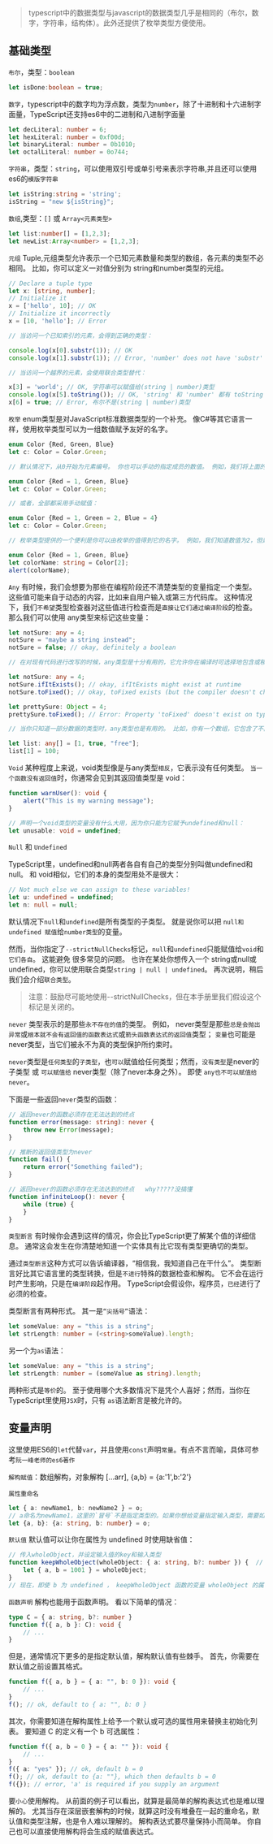 > typescript中的数据类型与javascript的数据类型几乎是相同的（布尔，数字，字符串，结构体）。此外还提供了枚举类型方便使用。

## 基础类型

`布尔`，类型：`boolean`

```TypeScript
let isDone:boolean = true;
```

`数字`，typescript中的数字均为浮点数，类型为`number`，除了十进制和十六进制字面量，TypeScript还支持es6中的二进制和八进制字面量
```TypeScript
let decLiteral: number = 6;
let hexLiteral: number = 0xf00d;
let binaryLiteral: number = 0b1010;
let octalLiteral: number = 0o744;
```

`字符串`，类型：`string`，可以使用双引号或单引号来表示字符串,并且还可以使用es6的`模版字符串`
```TypeScript
let isString:string = 'string';
isString = "new ${isString}";
```

`数组`,类型：`[]` 或 `Array<元素类型>`

```TypeScript
let list:number[] = [1,2,3];
let newList:Array<number> = [1,2,3];
```

`元组` Tuple,元组类型允许表示一个已知元素数量和类型的数组，各元素的类型不必相同。 比如，你可以定义一对值分别为 string和number类型的元组。

```TypeScript
// Declare a tuple type
let x: [string, number];
// Initialize it
x = ['hello', 10]; // OK
// Initialize it incorrectly
x = [10, 'hello']; // Error

// 当访问一个已知索引的元素，会得到正确的类型：

console.log(x[0].substr(1)); // OK
console.log(x[1].substr(1)); // Error, 'number' does not have 'substr'

// 当访问一个越界的元素，会使用联合类型替代：

x[3] = 'world'; // OK, 字符串可以赋值给(string | number)类型
console.log(x[5].toString()); // OK, 'string' 和 'number' 都有 toString
x[6] = true; // Error, 布尔不是(string | number)类型
```

`枚举`  enum类型是对JavaScript标准数据类型的一个补充。 像C#等其它语言一样，使用枚举类型可以为一组数值赋予友好的名字。

```TypeScript
enum Color {Red, Green, Blue}
let c: Color = Color.Green;

// 默认情况下，从0开始为元素编号。 你也可以手动的指定成员的数值。 例如，我们将上面的例子改成从 1开始编号：

enum Color {Red = 1, Green, Blue}
let c: Color = Color.Green;

// 或者，全部都采用手动赋值：

enum Color {Red = 1, Green = 2, Blue = 4}
let c: Color = Color.Green;

// 枚举类型提供的一个便利是你可以由枚举的值得到它的名字。 例如，我们知道数值为2，但是不确定它映射到Color里的哪个名字，我们可以查找相应的名字：

enum Color {Red = 1, Green, Blue}
let colorName: string = Color[2];
alert(colorName);
```

`Any`  有时候，我们会想要为那些在编程阶段还不清楚类型的变量指定一个类型。 这些值可能来自于动态的内容，比如来自用户输入或第三方代码库。 这种情况下，我们`不希望`类型检查器对这些值进行检查而是`直接让它们通过编译阶段`的检查。 那么我们可以使用 any类型来标记这些变量：

```TypeScript
let notSure: any = 4;
notSure = "maybe a string instead";
notSure = false; // okay, definitely a boolean

// 在对现有代码进行改写的时候，any类型是十分有用的，它允许你在编译时可选择地包含或移除类型检查。 你可能认为 Object有相似的作用，就像它在其它语言中那样。 但是 Object类型的变量只是允许你给它赋任意值 - 但是却不能够在它上面调用任意的方法，即便它真的有这些方法：

let notSure: any = 4;
notSure.ifItExists(); // okay, ifItExists might exist at runtime
notSure.toFixed(); // okay, toFixed exists (but the compiler doesn't check)

let prettySure: Object = 4;
prettySure.toFixed(); // Error: Property 'toFixed' doesn't exist on type 'Object'.

// 当你只知道一部分数据的类型时，any类型也是有用的。 比如，你有一个数组，它包含了不同的类型的数据：

let list: any[] = [1, true, "free"];
list[1] = 100;
```

`Void`  某种程度上来说，void类型像是与any类型`相反`，它表示没有任何类型。 `当一个函数没有返回值`时，你通常会见到其返回值类型是 void：

```TypeScript
function warnUser(): void {
    alert("This is my warning message");
}

// 声明一个void类型的变量没有什么大用，因为你只能为它赋予undefined和null：
let unusable: void = undefined;
```

`Null` 和 `Undefined`

TypeScript里，undefined和null两者各自有自己的类型分别叫做undefined和null。 和 void相似，它们的本身的类型用处不是很大：

```TypeScript
// Not much else we can assign to these variables!
let u: undefined = undefined;
let n: null = null;
```
默认情况下`null`和`undefined`是所有类型的子类型。 就是说你可以把 `null和undefined 赋值`给`number类型`的变量。

然而，当你指定了`--strictNullChecks`标记，`null`和`undefined`只能赋值给`void`和`它们各自`。 这能避免 很多常见的问题。 也许在某处你想传入一个 string或null或undefined，你可以使用联合类型`string | null | undefined`。 再次说明，稍后我们会介绍`联合类型`。

> 注意：鼓励尽可能地使用--strictNullChecks，但在本手册里我们假设这个标记是关闭的。

`never` 类型表示的是那些`永不存在的值`的类型。 例如， never类型是那些`总是会抛出异常`或`根本就不会有返回值的函数表达式`或`箭头函数表达式的返回值`类型； `变量`也可能是 never类型，当它们被永不为真的类型保护所约束时。

`never`类型是`任何类型`的`子类型`，也`可以`赋值给任何类型；然而，`没有类型`是never的子类型 或 `可以赋值给` never类型（除了never本身之外）。 即使 `any也不可以赋值给never`。

下面是一些返回`never`类型的函数：

```TypeScript
// 返回never的函数必须存在无法达到的终点
function error(message: string): never {
    throw new Error(message);
}

// 推断的返回值类型为never
function fail() {
    return error("Something failed");
}

// 返回never的函数必须存在无法达到的终点   why?????没搞懂
function infiniteLoop(): never {
    while (true) {
    }
}
```

`类型断言` 有时候你会遇到这样的情况，你会比TypeScript更了解某个值的详细信息。 通常这会发生在你清楚地知道一个实体具有比它现有类型更确切的类型。

通过`类型断言`这种方式可以告诉编译器，“相信我，我知道自己在干什么”。 类型断言好比其它语言里的类型转换，但是`不进行`特殊的数据检查和解构。 它不会在运行时产生影响，只是在`编译阶段`起作用。 TypeScript会假设你，程序员，`已经`进行了必须的检查。

类型断言有两种形式。 其一是`“尖括号”`语法：

```TypeScript
let someValue: any = "this is a string";
let strLength: number = (<string>someValue).length;
```

另一个为`as`语法：

```TypeScript
let someValue: any = "this is a string";
let strLength: number = (someValue as string).length;
```

两种形式是`等价`的。 至于使用哪个大多数情况下是凭个人喜好；然而，当你在TypeScript里使用`JSX`时，只有 `as`语法断言是被允许的。

## 变量声明

这里使用ES6的`let`代替`var`，并且使用`const`声明`常量`。有点不言而喻，具体可参考`阮一峰老师的es6著作`

`解构赋值`：数组解构，对象解构  [...arr], {a,b} = {a:'1',b:'2'}

`属性重命名`

```TypeScript
let { a: newName1, b: newName2 } = o;
// a命名为newName1，这里的`冒号`不是指定类型的。如果你想给变量指定输入类型，需要如下设置(变量完全结束后才可以指定输入类型，而不需在变量内部立即指定)：
let {a, b}: {a: string, b: number} = o;
```

`默认值` 默认值可以让你在属性为 undefined 时使用缺省值：

```TypeScript
// 传入wholeObject，并设定输入值的key和输入类型
function keepWholeObject(wholeObject: { a: string, b?: number }) {  // 这里b后面的问号和冒号是三元一次运算符，代表输入参数可有可无，可以不为指定的类型，可以设置默认值
    let { a, b = 1001 } = wholeObject;
}
// 现在，即使 b 为 undefined ， keepWholeObject 函数的变量 wholeObject 的属性 a 和 b 都会有值。
```

`函数声明` 解构也能用于函数声明。 看以下简单的情况：

```TypeScript
type C = { a: string, b?: number }
function f({ a, b }: C): void {
    // ...
}
```

但是，通常情况下更多的是指定默认值，解构默认值有些棘手。 首先，你需要在默认值之前设置其格式。

```TypeScript
function f({ a, b } = { a: "", b: 0 }): void {
    // ...
}
f(); // ok, default to { a: "", b: 0 }
```

其次，你需要知道在解构属性上给予一个默认或可选的属性用来替换主初始化列表。 要知道 C 的定义有一个 b 可选属性：

```TypeScript
function f({ a, b = 0 } = { a: "" }): void {
    // ...
}
f({ a: "yes" }); // ok, default b = 0
f(); // ok, default to {a: ""}, which then defaults b = 0
f({}); // error, 'a' is required if you supply an argument
```

要`小心`使用解构。 从前面的例子可以看出，就算是最简单的解构表达式也是难以理解的。 尤其当存在深层嵌套解构的时候，就算这时没有堆叠在一起的重命名，默认值和类型注解，也是令人难以理解的。 解构表达式要尽量保持小而简单。 你自己也可以直接使用解构将会生成的赋值表达式。
















